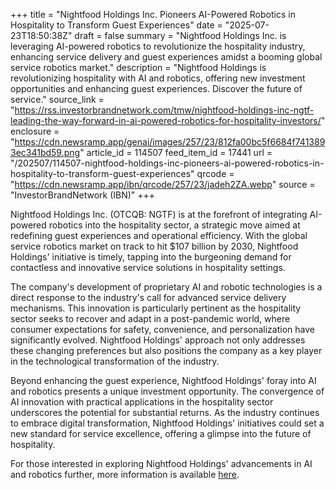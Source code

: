 +++
title = "Nightfood Holdings Inc. Pioneers AI-Powered Robotics in Hospitality to Transform Guest Experiences"
date = "2025-07-23T18:50:38Z"
draft = false
summary = "Nightfood Holdings Inc. is leveraging AI-powered robotics to revolutionize the hospitality industry, enhancing service delivery and guest experiences amidst a booming global service robotics market."
description = "Nightfood Holdings is revolutionizing hospitality with AI and robotics, offering new investment opportunities and enhancing guest experiences. Discover the future of service."
source_link = "https://rss.investorbrandnetwork.com/tmw/nightfood-holdings-inc-ngtf-leading-the-way-forward-in-ai-powered-robotics-for-hospitality-investors/"
enclosure = "https://cdn.newsramp.app/genai/images/257/23/812fa00bc5f6684f7413893ec341bd59.png"
article_id = 114507
feed_item_id = 17441
url = "/202507/114507-nightfood-holdings-inc-pioneers-ai-powered-robotics-in-hospitality-to-transform-guest-experiences"
qrcode = "https://cdn.newsramp.app/ibn/qrcode/257/23/jadeh2ZA.webp"
source = "InvestorBrandNetwork (IBN)"
+++

<p>Nightfood Holdings Inc. (OTCQB: NGTF) is at the forefront of integrating AI-powered robotics into the hospitality sector, a strategic move aimed at redefining guest experiences and operational efficiency. With the global service robotics market on track to hit $107 billion by 2030, Nightfood Holdings' initiative is timely, tapping into the burgeoning demand for contactless and innovative service solutions in hospitality settings.</p><p>The company's development of proprietary AI and robotic technologies is a direct response to the industry's call for advanced service delivery mechanisms. This innovation is particularly pertinent as the hospitality sector seeks to recover and adapt in a post-pandemic world, where consumer expectations for safety, convenience, and personalization have significantly evolved. Nightfood Holdings' approach not only addresses these changing preferences but also positions the company as a key player in the technological transformation of the industry.</p><p>Beyond enhancing the guest experience, Nightfood Holdings' foray into AI and robotics presents a unique investment opportunity. The convergence of AI innovation with practical applications in the hospitality sector underscores the potential for substantial returns. As the industry continues to embrace digital transformation, Nightfood Holdings' initiatives could set a new standard for service excellence, offering a glimpse into the future of hospitality.</p><p>For those interested in exploring Nightfood Holdings' advancements in AI and robotics further, more information is available <a href='http://ibn.fm/NGTF' rel='nofollow' target='_blank'>here</a>.</p>